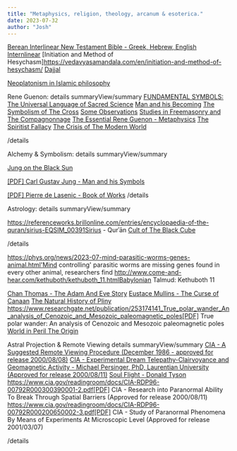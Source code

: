 ```yaml
---
title: "Metaphysics, religion, theology, arcanum & esoterica."
date: 2023-07-32
author: "Josh"
---
```


[Berean Interlinear New Testament Bible - Greek, Hebrew, English Internlinear](https://z)
[Initiation and Method of
Hesychasm]https://vedavyasamandala.com/en/initiation-and-method-of-hesychasm/
[Dajjal](https://z)

[Neoplatonism in Islamic philosophy](https://z)

Rene Guenon: details summaryView/summary
[FUNDAMENTAL SYMBOLS: The Universal Language of Sacred Science](https://z)
[Man and his Becoming](https://z) [The Symbolism of The Cross](https://z)
[Some Observations](https://z)
[Studies in Freemasonry and The Compagnonnage](https://z)
[The Essential Rene Guenon - Metaphysics](https://z)
[The Spiritist Fallacy](https://z) [The Crisis of The Modern World](https://z)

/details

Alchemy & Symbolism: details summaryView/summary

[Jung on the Black Sun](https://carljungdepthpsychologysite.blog/2019/11/22/carl-jung-on-the-black-sun-sol-niger/Carl)

[[PDF] Carl Gustav Jung - Man and his Symbols](https://z)

[[PDF] Pierre de Lasenic - Book of Works](https://z-library.sk/book/118519309/3bff7d/the-book-of-works.html)
/details

Astrology: details summaryView/summary

https://referenceworks.brillonline.com/entries/encyclopaedia-of-the-quran/sirius-EQSIM_00391Sirius -
Qurʾān [Cult of The Black Cube](https://z)

/details

https://phys.org/news/2023-07-mind-parasitic-worms-genes-animal.html'Mind
controlling' parasitic worms are missing genes found in every other animal,
researchers find
http://www.come-and-hear.com/kethuboth/kethuboth_11.htmlBabylonian Talmud:
Kethuboth 11

[Chan Thomas - The Adam And Eve Story](https://z)
[Eustace Mullins - The Curse of Canaan](https://z)
[The Natural History of Pliny](https://z)
https://www.researchgate.net/publication/253174141_True_polar_wander_An_analysis_of_Cenozoic_and_Mesozoic_paleomagnetic_poles[PDF]
True polar wander: An analysis of Cenozoic and Mesozoic paleomagnetic poles
[World in Peril The Origin](https://z)

Astral Projection & Remote Viewing details summaryView/summary
[CIA - A Suggested Remote Viewing Procedure (December 1986 - approved for release 2000/08/08)](https://z)
[CIA - Experimental Dream Telepathy-Clairvoyance and Geomagnetic Activity - Michael Persinger, PhD, Laurentian University (Approved for release 2000/08/11)](https://z)
[Soul Flight - Donald Tyson](https://z)
https://www.cia.gov/readingroom/docs/CIA-RDP96-00792R000300390001-2.pdf[PDF]
CIA - Research into Paranormal Ability To Break Through Spatial Barriers
(Approved for release 2000/08/11)
https://www.cia.gov/readingroom/docs/CIA-RDP96-00792R000200650002-3.pdf[PDF]
CIA - Study of Paranormal Phenomena By Means of Experiments At Microscopic Level
(Approved for release 2001/03/07)

/details
